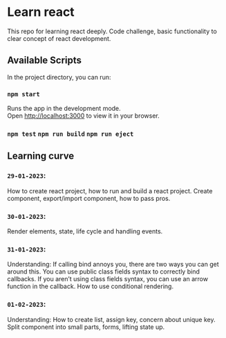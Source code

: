 # Learn react

This repo for learning react deeply. Code challenge, basic functionality to clear concept of react development.

## Available Scripts

In the project directory, you can run:

### `npm start`

Runs the app in the development mode.\
Open [http://localhost:3000](http://localhost:3000) to view it in your browser.

### `npm test` `npm run build` `npm run eject`

## Learning curve

### `29-01-2023`:

How to create react project, how to run and build a react project. Create component, export/import component, how to pass pros.

### `30-01-2023`:

Render elements, state, life cycle and handling events.

### `31-01-2023`:

Understanding: If calling bind annoys you, there are two ways you can get around this. You can use public class fields syntax to correctly bind callbacks. If you aren’t using class fields syntax, you can use an arrow function in the callback. How to use conditional rendering.

### `01-02-2023`:

Understanding: How to create list, assign key, concern about unique key. Split component into small parts, forms, lifting state up.
